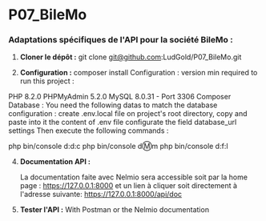 # P07_BileMo
### Adaptations spécifiques de l'API pour la société BileMo :

1. **Cloner le dépôt :**
   git clone git@github.com:LudGold/P07_BileMo.git

2. **Configuration :**
  composer install
   Configuration : version min required to run this project :

  PHP 8.2.0 PHPMyAdmin 5.2.0 MySQL 8.0.31 - Port 3306 Composer
  Database : You need the following datas to match the database configuration : create .env.local file on project's root directory, copy and paste into it the content of .env file configurate the field database_url settings 
  Then execute the following commands :

  php bin/console d:d:c
  php bin/console d:m:m
  php bin/console d:f:l

4. **Documentation API :**
   
   La documentation faite avec Nelmio sera accessible soit par la home page : https://127.0.0.1:8000 et un lien à cliquer
   soit directement à l'adresse suivante:
   https://127.0.0.1:8000/api/doc

6. **Tester l'API :**
   With Postman or the Nelmio documentation


